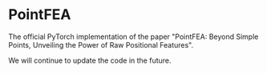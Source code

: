 # PointFEA
The official PyTorch implementation of the paper "PointFEA: Beyond Simple Points, Unveiling the Power of Raw Positional Features".

We will continue to update the code in the future.
